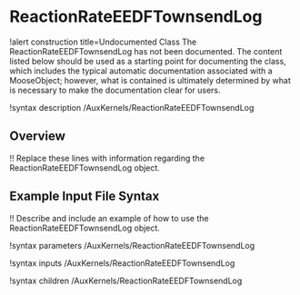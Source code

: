 # ReactionRateEEDFTownsendLog

!alert construction title=Undocumented Class
The ReactionRateEEDFTownsendLog has not been documented. The content listed below should be used as a starting point for
documenting the class, which includes the typical automatic documentation associated with a
MooseObject; however, what is contained is ultimately determined by what is necessary to make the
documentation clear for users.

!syntax description /AuxKernels/ReactionRateEEDFTownsendLog

## Overview

!! Replace these lines with information regarding the ReactionRateEEDFTownsendLog object.

## Example Input File Syntax

!! Describe and include an example of how to use the ReactionRateEEDFTownsendLog object.

!syntax parameters /AuxKernels/ReactionRateEEDFTownsendLog

!syntax inputs /AuxKernels/ReactionRateEEDFTownsendLog

!syntax children /AuxKernels/ReactionRateEEDFTownsendLog

